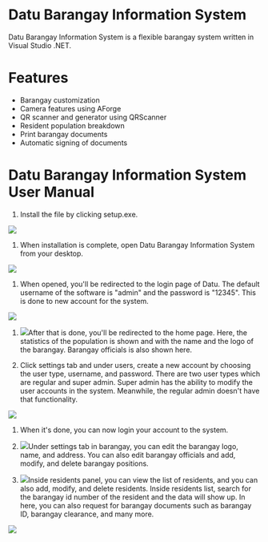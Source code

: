 # Datu Barangay Information System

Datu Barangay Information System is a flexible barangay system written in Visual Studio .NET.

# Features

* Barangay customization
* Camera features using AForge
* QR scanner and generator using QRScanner
* Resident population breakdown
* Print barangay documents
* Automatic signing of documents

# **Datu Barangay Information System User Manual**

1. Install the file by clicking setup.exe.

![](RackMultipart20220223-4-1c20088_html_a2603cd42bcfc5c5.png)

1. When installation is complete, open Datu Barangay Information System from your desktop.

![](RackMultipart20220223-4-1c20088_html_c23b02503c636ec7.png)

1. When opened, you&#39;ll be redirected to the login page of Datu. The default username of the software is &quot;admin&quot; and the password is &quot;12345&quot;. This is done to new account for the system.

![](RackMultipart20220223-4-1c20088_html_319c1296224d8a78.png)

1. ![](RackMultipart20220223-4-1c20088_html_c914008c4a327a8.png)After that is done, you&#39;ll be redirected to the home page. Here, the statistics of the population is shown and with the name and the logo of the barangay. Barangay officials is also shown here.

1. Click settings tab and under users, create a new account by choosing the user type, username, and password. There are two user types which are regular and super admin. Super admin has the ability to modify the user accounts in the system. Meanwhile, the regular admin doesn&#39;t have that functionality.

![](RackMultipart20220223-4-1c20088_html_fbe0cc14ee3e2148.png)

1. When it&#39;s done, you can now login your account to the system.
2. ![](RackMultipart20220223-4-1c20088_html_e8cf1f47ca8daea4.png)Under settings tab in barangay, you can edit the barangay logo, name, and address. You can also edit barangay officials and add, modify, and delete barangay positions.

1. ![](RackMultipart20220223-4-1c20088_html_4d79b86f0071bdd3.png)Inside residents panel, you can view the list of residents, and you can also add, modify, and delete residents. Inside residents list, search for the barangay id number of the resident and the data will show up. In here, you can also request for barangay documents such as barangay ID, barangay clearance, and many more.

![](RackMultipart20220223-4-1c20088_html_dbd32bd12ea06d2f.png)
